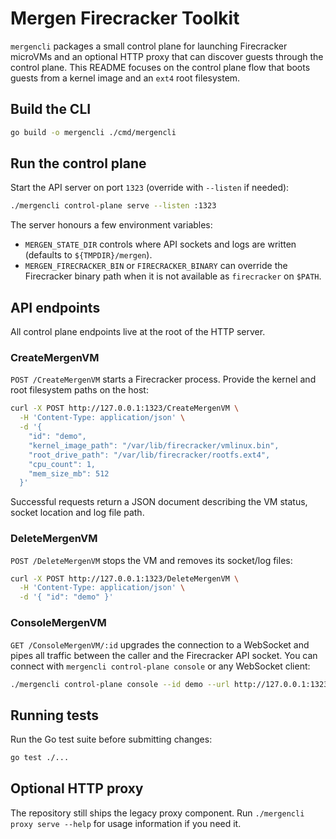# Mergen Firecracker Toolkit

`mergencli` packages a small control plane for launching Firecracker microVMs
and an optional HTTP proxy that can discover guests through the control plane.
This README focuses on the control plane flow that boots guests from a kernel
image and an `ext4` root filesystem.

## Build the CLI

```bash
go build -o mergencli ./cmd/mergencli
```

## Run the control plane

Start the API server on port `1323` (override with `--listen` if needed):

```bash
./mergencli control-plane serve --listen :1323
```

The server honours a few environment variables:

- `MERGEN_STATE_DIR` controls where API sockets and logs are written
  (defaults to `${TMPDIR}/mergen`).
- `MERGEN_FIRECRACKER_BIN` or `FIRECRACKER_BINARY` can override the
  Firecracker binary path when it is not available as `firecracker` on `$PATH`.

## API endpoints

All control plane endpoints live at the root of the HTTP server.

### CreateMergenVM

`POST /CreateMergenVM` starts a Firecracker process. Provide the kernel and
root filesystem paths on the host:

```bash
curl -X POST http://127.0.0.1:1323/CreateMergenVM \
  -H 'Content-Type: application/json' \
  -d '{
    "id": "demo",
    "kernel_image_path": "/var/lib/firecracker/vmlinux.bin",
    "root_drive_path": "/var/lib/firecracker/rootfs.ext4",
    "cpu_count": 1,
    "mem_size_mb": 512
  }'
```

Successful requests return a JSON document describing the VM status, socket
location and log file path.

### DeleteMergenVM

`POST /DeleteMergenVM` stops the VM and removes its socket/log files:

```bash
curl -X POST http://127.0.0.1:1323/DeleteMergenVM \
  -H 'Content-Type: application/json' \
  -d '{ "id": "demo" }'
```

### ConsoleMergenVM

`GET /ConsoleMergenVM/:id` upgrades the connection to a WebSocket and pipes all
traffic between the caller and the Firecracker API socket. You can connect with
`mergencli control-plane console` or any WebSocket client:

```bash
./mergencli control-plane console --id demo --url http://127.0.0.1:1323
```

## Running tests

Run the Go test suite before submitting changes:

```bash
go test ./...
```

## Optional HTTP proxy

The repository still ships the legacy proxy component. Run
`./mergencli proxy serve --help` for usage information if you need it.
